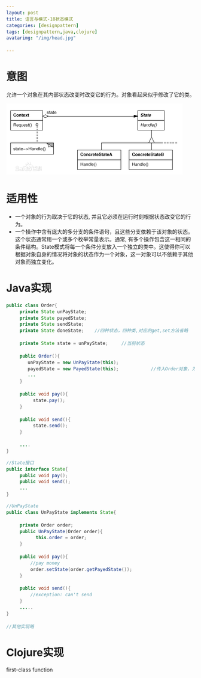 ```yaml
---
layout: post
title: 语言与模式-18状态模式
categories: [designpattern]
tags: [designpattern,java,clojure]
avatarimg: "/img/head.jpg"

---
```

# 意图

允许一个对象在其内部状态改变时改变它的行为。对象看起来似乎修改了它的类。

![](/assets/designpattern/state.jpg)

# 适用性

- 一个对象的行为取决于它的状态, 并且它必须在运行时刻根据状态改变它的行为。
- 一个操作中含有庞大的多分支的条件语句，且这些分支依赖于该对象的状态。这个状态通常用一个或多个枚举常量表示。通常, 有多个操作包含这一相同的条件结构。State模式将每一个条件分支放入一个独立的类中。这使得你可以根据对象自身的情况将对象的状态作为一个对象，这一对象可以不依赖于其他对象而独立变化。

# Java实现

```java
public class Order{
     private State unPayState;
     private State payedState;
     private State sendState;
     private State doneState;    //四种状态，四种类,对应的get,set方法省略

     private State state = unPayState;     //当前状态

     public Order(){
        unPayState = new UnPayState(this);
        payedState = new PayedState(this);            //传入Order对象，为了修改Order的状态
        ...
     }

     public void pay(){
          state.pay();
     }

     public void send(){
          state.send();
     }

     ....
}
```

<!-- more -->

```java
//State接口
public interface State{
     public void pay();
     public void send();
     ...
}
```

```java
//UnPayState
public class UnPayState implements State{

     private Order order;
     public UnPayState(Order order){
           this.order = order;
     }

     public void pay(){
         //pay money
         order.setState(order.getPayedState());
     }

     public void send(){
         //exception: can't send
     }
     .....
}

//其他实现略
```

# Clojure实现

first-class function
